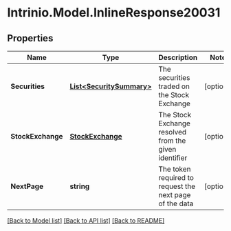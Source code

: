 # Intrinio.Model.InlineResponse20031
## Properties

Name | Type | Description | Notes
------------ | ------------- | ------------- | -------------
**Securities** | [**List&lt;SecuritySummary&gt;**](SecuritySummary.md) | The securities traded on the Stock Exchange | [optional] 
**StockExchange** | [**StockExchange**](StockExchange.md) | The Stock Exchange resolved from the given identifier | [optional] 
**NextPage** | **string** | The token required to request the next page of the data | [optional] 

[[Back to Model list]](../README.md#documentation-for-models) [[Back to API list]](../README.md#documentation-for-api-endpoints) [[Back to README]](../README.md)

